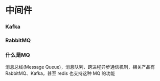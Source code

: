 # 中间件

### Kafka

### RabbitMQ

### 什么是MQ

消息总线(Message Queue)，消息队列，跨进程异步通信机制，相关产品有 RabbitMQ、Kafka，甚至 redis 也支持这种 MQ 的功能